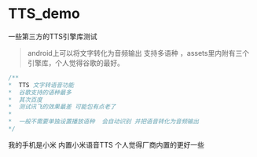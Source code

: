 # TTS_demo
一些第三方的TTS引擎库测试

> android上可以将文字转化为音频输出 支持多语种 ，assets里内附有三个引擎库，个人觉得谷歌的最好。
 
 ```java
 /**
 *  TTS 文字转语音功能
 *  谷歌支持的语种最多
 *  其次百度
 *  测试讯飞的效果最差 可能包有点老了
 *
 *  一般不需要单独设置播放语种  会自动识别 并把语音转化为音频输出
 */
 
 ```
 
 我的手机是小米  内置小米语音TTS  个人觉得厂商内置的更好一些
 
